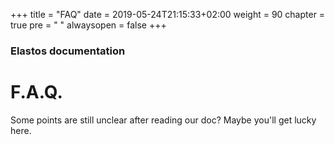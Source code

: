 +++
title = "FAQ"
date = 2019-05-24T21:15:33+02:00
weight = 90
chapter = true
pre = "<i class='fa ela-folder'></i> "
alwaysopen = false
+++ 

### Elastos documentation

# F.A.Q.

Some points are still unclear after reading our doc? Maybe you'll get lucky here.
